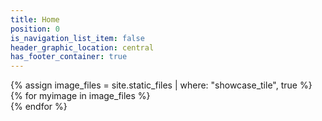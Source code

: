 ```yaml
---
title: Home
position: 0
is_navigation_list_item: false
header_graphic_location: central
has_footer_container: true
---
```


<div class="content_container-showcase_wrapper">
	{% assign image_files = site.static_files | where: "showcase_tile", true %}
	{% for myimage in image_files %}
		<div class="showcase_wrapper-showcase_tile" style="background-image: url({{ myimage.path }})">
	{% endfor %}
</div>
